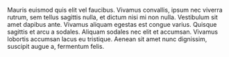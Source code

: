 Mauris euismod quis elit vel faucibus. Vivamus convallis, ipsum nec viverra rutrum, sem tellus sagittis nulla, et dictum nisi mi non nulla. Vestibulum sit amet dapibus ante. Vivamus aliquam egestas est congue varius. Quisque sagittis et arcu a sodales. Aliquam sodales nec elit et accumsan. Vivamus lobortis accumsan lacus eu tristique. Aenean sit amet nunc dignissim, suscipit augue a, fermentum felis.